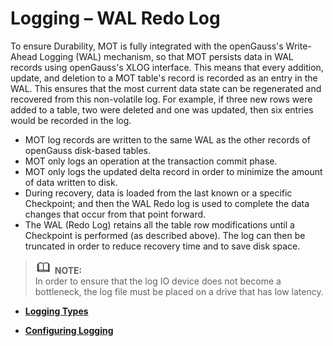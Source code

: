 # Logging – WAL Redo Log<a name="EN-US_TOPIC_0260488098"></a>

To ensure Durability, MOT is fully integrated with the openGauss's Write-Ahead Logging \(WAL\) mechanism, so that MOT persists data in WAL records using openGauss's XLOG interface. This means that every addition, update, and deletion to a MOT table's record is recorded as an entry in the WAL. This ensures that the most current data state can be regenerated and recovered from this non-volatile log. For example, if three new rows were added to a table, two were deleted and one was updated, then six entries would be recorded in the log.

-   MOT log records are written to the same WAL as the other records of openGauss disk-based tables.
-   MOT only logs an operation at the transaction commit phase.
-   MOT only logs the updated delta record in order to minimize the amount of data written to disk.
-   During recovery, data is loaded from the last known or a specific Checkpoint; and then the WAL Redo log is used to complete the data changes that occur from that point forward.
-   The WAL \(Redo Log\) retains all the table row modifications until a Checkpoint is performed \(as described above\). The log can then be truncated in order to reduce recovery time and to save disk space.

>![](public_sys-resources/icon-note.gif) **NOTE:**   
>In order to ensure that the log IO device does not become a bottleneck, the log file must be placed on a drive that has low latency.  

-   **[Logging Types](logging-types.md)**  

-   **[Configuring Logging](configuring-logging.md)**  


